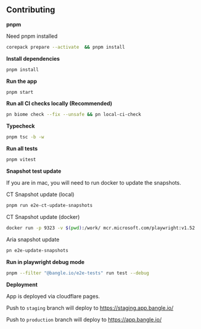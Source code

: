 ## Contributing

**pnpm**

Need pnpm installed

```bash
corepack prepare --activate  && pnpm install
```

**Install dependencies**

```bash
pnpm install
```

**Run the app**

```bash
pnpm start
```

**Run all CI checks locally (Recommended)**

```bash
pn biome check --fix --unsafe && pn local-ci-check
```

**Typecheck**

```bash
pnpm tsc -b -w
```

**Run all tests**

```bash
pnpm vitest
```

**Snapshot test update**

If you are in mac, you will need to run docker to update the snapshots.

CT Snapshot update (local)

```bash
pnpm run e2e-ct-update-snapshots
```

CT Snapshot update (docker)

```bash
docker run -p 9323 -v $(pwd):/work/ mcr.microsoft.com/playwright:v1.52.0-noble bash -c 'cd work && corepack enable && corepack prepare --activate  && pnpm install  && pnpm run e2e-install && NODE_OPTIONS="--max-old-space-size=8144" pnpm run e2e-ct-update-snapshots'
```

Aria snapshot update

```bash
pn e2e-update-snapshots
```

**Run in playwright debug mode**

```bash
pnpm --filter "@bangle.io/e2e-tests" run test --debug
```

**Deployment**

App is deployed via cloudflare pages.

Push to `staging` branch will deploy to https://staging.app.bangle.io/

Push to `production` branch will deploy to https://app.bangle.io/

